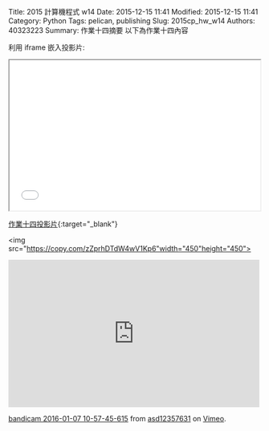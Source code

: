 Title: 2015 計算機程式 w14
Date: 2015-12-15 11:41
Modified: 2015-12-15 11:41
Category: Python
Tags: pelican, publishing
Slug: 2015cp_hw_w14
Authors: 40323223
Summary: 作業十四摘要
以下為作業十四內容

利用 iframe 嵌入投影片:

<iframe src="simplest14.html" width="500" height="300"></iframe>

[作業十四投影片](simplest14.html){:target="_blank"}

<img src="https://copy.com/zZprhDTdW4wV1Kp6"width="450"height="450">
<br/>

  <iframe src="https://player.vimeo.com/video/150975644" width="500" height="294" frameborder="0" webkitallowfullscreen mozallowfullscreen allowfullscreen></iframe>
<p><a href="https://vimeo.com/150975644">bandicam 2016-01-07 10-57-45-615</a> from <a href="https://vimeo.com/user45624632">asd12357631</a> on <a href="https://vimeo.com">Vimeo</a>.</p>